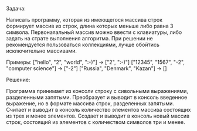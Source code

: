 Задача:

Написать программу, которая из имеющегося массива строк формирует массив из строк, 
длина которых меньше либо равна 3 символа. Первонаяальный массив можно ввести с клавиатуры, 
либо задать на страте выполнения алгоритма. При решении не рекомендуется пользоваться коллекциями, 
лучше обойтись исключительно массивами.

Примеры:
["hello", "2", "world", ":-)"] -> ["2", ":-)"]
["12345", "1567", "-2", "computer science"] -> ["-2"]
["Russia", "Denmark", "Kazan"] -> []

Решение:

Программа принимает из консоли строку с сивольными выражениями, разделенными запятыми.
Преобразует и выводит в консоль введенное выражение, но в формате массива строк, разделенных запятыми.
Считает и выводит в консоль количество элементов массива состоящих из трех и менее элементов.
Создает и выводит в консоль новый массив строк, состоящий из элементов с количеством символов три и менее.